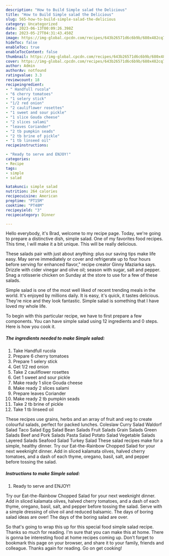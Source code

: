 ```yaml
---
description: "How to Build Simple salad the Delicious"
title: "How to Build Simple salad the Delicious"
slug: 565-how-to-build-simple-salad-the-delicious
category: Uncategorized
date: 2023-06-13T00:09:26.398Z
date: 2023-05-27T04:31:43.450Z
image: https://img-global.cpcdn.com/recipes/643b26571d6c6b9b/680x482cq70/simple-salad-recipe-main-photo.jpg
hideToc: false
enableToc: true
enableTocContent: false
thumbnail: https://img-global.cpcdn.com/recipes/643b26571d6c6b9b/680x482cq70/simple-salad-recipe-main-photo.jpg
cover: https://img-global.cpcdn.com/recipes/643b26571d6c6b9b/680x482cq70/simple-salad-recipe-main-photo.jpg
author: Admin
authorAv: notfound
ratingvalue: 3.3
reviewcount: 18
recipeingredient:
- " Handfull rucola"
- "6 cherry tomatoes"
- "1 selery stick"
- "1/2 red onion"
- "2 cauliflower rosettes"
- "1 sweet and sour pickle"
- "1 slice Gouda cheese"
- "2 slices salami"
- "leaves Coriander"
- "2 tb pumpkin seads"
- "2 tb brine of pickle"
- "1 tb linseed oil"
recipeinstructions:

- "Ready to serve and ENJOY!"
categories:
- Recipe
tags:
- simple
- salad

katakunci: simple salad 
nutrition: 264 calories
recipecuisine: American
preptime: "PT15M"
cooktime: "PT48M"
recipeyield: "3"
recipecategory: Dinner

---
```



Hello everybody, it's Brad, welcome to my recipe page. Today, we're going to prepare a distinctive dish, simple salad. One of my favorites food recipes. This time, I will make it a bit unique. This will be really delicious.

These salads pair with just about anything: plus our saving tips make life easy. May serve immediately or cover and refrigerate up to four hours before serving for enhanced flavor,&#34; recipe creator Ginny Maziarka says. Drizzle with cider vinegar and olive oil; season with sugar, salt and pepper. Snag a rotisserie chicken on Sunday at the store to use for a few of these salads.

Simple salad is one of the most well liked of recent trending meals in the world. It's enjoyed by millions daily. It is easy, it's quick, it tastes delicious. They're nice and they look fantastic. Simple salad is something that I have loved my whole life.


To begin with this particular recipe, we have to first prepare a few components. You can have simple salad using 12 ingredients and 0 steps. Here is how you cook it.

<!--inarticleads1-->

##### The ingredients needed to make Simple salad:

1. Take  Handfull rucola
1. Prepare 6 cherry tomatoes
1. Prepare 1 selery stick
1. Get 1/2 red onion
1. Take 2 cauliflower rosettes
1. Get 1 sweet and sour pickle
1. Make ready 1 slice Gouda cheese
1. Make ready 2 slices salami
1. Prepare leaves Coriander
1. Make ready 2 tb pumpkin seads
1. Take 2 tb brine of pickle
1. Take 1 tb linseed oil


These recipes use grains, herbs and an array of fruit and veg to create colourful salads, perfect for packed lunches. Coleslaw Curry Salad Waldorf Salad Taco Salad Egg Salad Bean Salads Fruit Salads Grain Salads Green Salads Beef and Pork Salads Pasta Salad Potato Salad Vegetable Salads Layered Salads Seafood Salad Turkey Salad These salad recipes make for a simple, healthy dinner. Try our Eat-the-Rainbow Chopped Salad for your next weeknight dinner. Add in sliced kalamata olives, halved cherry tomatoes, and a dash of each thyme, oregano, basil, salt, and pepper before tossing the salad. 

<!--inarticleads2-->

##### Instructions to make Simple salad:


1. Ready to serve and ENJOY!

Try our Eat-the-Rainbow Chopped Salad for your next weeknight dinner. Add in sliced kalamata olives, halved cherry tomatoes, and a dash of each thyme, oregano, basil, salt, and pepper before tossing the salad. Serve with a simple dressing of olive oil and reduced balsamic. The days of boring salad ideas are over! The days of the boring salad are over. 

So that's going to wrap this up for this special food simple salad recipe. Thanks so much for reading. I'm sure that you can make this at home. There is gonna be interesting food at home recipes coming up. Don't forget to bookmark this page on your browser, and share it to your family, friends and colleague. Thanks again for reading. Go on get cooking!
